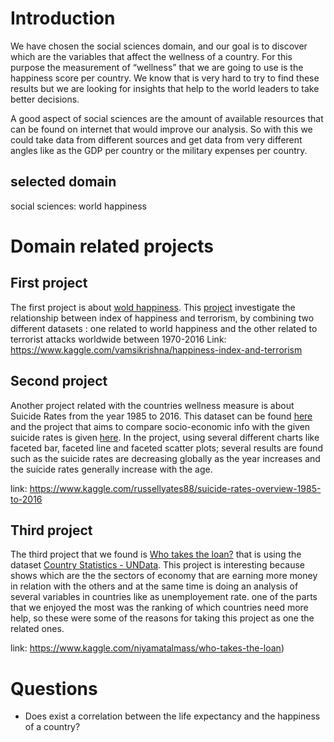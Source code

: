 # Introduction

We have chosen the social sciences domain, and our goal is to discover which are the variables that affect the wellness of a country. For this purpose the measurement of “wellness” that we are going to use is the happiness score per country. We know that is very hard to try to find these results but we are looking for insights that help to the world leaders to take better decisions.

A good aspect of social sciences are the amount of available resources that can be found on internet that would improve our analysis. So with this we could take data from different sources and get data from very different angles like as the GDP per country or the military expenses per country.

## selected domain

social sciences: world happiness

# Domain related projects

## First project

The first project is about [wold happiness](https://www.kaggle.com/unsdsn/world-happiness). This [project](https://www.kaggle.com/vamsikrishna/happiness-index-and-terrorism) investigate the relationship between index of happiness and terrorism, by combining two different datasets : one related to world happiness and the other related to terrorist attacks worldwide between 1970-2016
Link: https://www.kaggle.com/vamsikrishna/happiness-index-and-terrorism

## Second project

Another project related with the countries wellness measure is about Suicide Rates from the year 1985 to 2016. This dataset can be found [here](https://www.kaggle.com/russellyates88/suicide-rates-overview-1985-to-2016) and the project that aims to compare socio-economic info with the given suicide rates is given [here](https://www.kaggle.com/lmorgan95/r-suicide-rates-in-depth-stats-insights/data). In the project, using several different charts like faceted bar, faceted line and faceted scatter plots; several results are found such as the suicide rates are decreasing globally as the year increases and the suicide rates generally increase with the age.

link: https://www.kaggle.com/russellyates88/suicide-rates-overview-1985-to-2016

## Third project

The third project that we found is [Who takes the loan?](https://www.kaggle.com/niyamatalmass/who-takes-the-loan) that is using the dataset  [Country Statistics - UNData](https://www.kaggle.com/sudalairajkumar/undata-country-profiles/kernels). This project is interesting because shows which are the the sectors of economy that are earning more money in relation with the others and at the same time is doing an analysis of several variables in countries like as unemployement rate. one of the parts that we enjoyed the most was the ranking of which countries need more help, so these were some of the reasons for taking this project as one the related ones.

link: https://www.kaggle.com/niyamatalmass/who-takes-the-loan)

# Questions


+ Does exist a correlation between the life expectancy and the happiness of a country?
